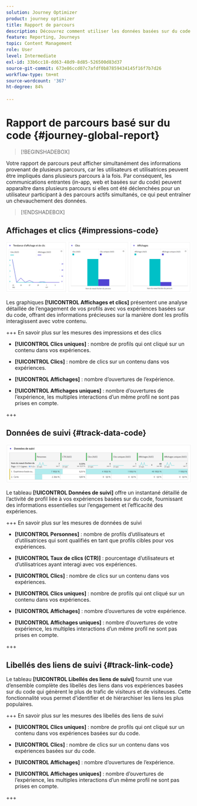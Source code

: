 ```yaml
---
solution: Journey Optimizer
product: journey optimizer
title: Rapport de parcours
description: Découvrez comment utiliser les données basées sur du code du rapport de parcours.
feature: Reporting, Journeys
topic: Content Management
role: User
level: Intermediate
exl-id: 33b6cc18-dd63-48d9-8d85-526500d83d37
source-git-commit: 673e86ccd07c7afdf0b87859434145f16f7b7d26
workflow-type: tm+mt
source-wordcount: '367'
ht-degree: 84%

---
```


# Rapport de parcours basé sur du code {#journey-global-report}

>[!BEGINSHADEBOX]

Votre rapport de parcours peut afficher simultanément des informations provenant de plusieurs parcours, car les utilisateurs et utilisatrices peuvent être impliqués dans plusieurs parcours à la fois. Par conséquent, les communications entrantes (in-app, web et basées sur du code) peuvent apparaître dans plusieurs parcours si elles ont été déclenchées pour un utilisateur participant à des parcours actifs simultanés, ce qui peut entraîner un chevauchement des données.

>[!ENDSHADEBOX]

## Affichages et clics {#impressions-code}

![](assets/code-based-display.png)

Les graphiques **[!UICONTROL Affichages et clics]** présentent une analyse détaillée de l’engagement de vos profils avec vos expériences basées sur du code, offrant des informations précieuses sur la manière dont les profils interagissent avec votre contenu.

+++ En savoir plus sur les mesures des impressions et des clics

* **[!UICONTROL Clics uniques]** : nombre de profils qui ont cliqué sur un contenu dans vos expériences.

* **[!UICONTROL Clics]** : nombre de clics sur un contenu dans vos expériences.

* **[!UICONTROL Affichages]** : nombre dʼouvertures de l’expérience.

* **[!UICONTROL Affichages uniques]** : nombre dʼouvertures de l’expérience, les multiples interactions dʼun même profil ne sont pas prises en compte.

+++

## Données de suivi {#track-data-code}

![](assets/code-based-tracking-data.png)

Le tableau **[!UICONTROL Données de suivi]** offre un instantané détaillé de l’activité de profil liée à vos expériences basées sur du code, fournissant des informations essentielles sur l’engagement et l’efficacité des expériences.

+++ En savoir plus sur les mesures de données de suivi

* **[!UICONTROL Personnes]** : nombre de profils d’utilisateurs et d’utilisatrices qui sont qualifiés en tant que profils cibles pour vos expériences.

* **[!UICONTROL Taux de clics (CTR)]** : pourcentage d’utilisateurs et d’utilisatrices ayant interagi avec vos expériences.

* **[!UICONTROL Clics]** : nombre de clics sur un contenu dans vos expériences.

* **[!UICONTROL Clics uniques]** : nombre de profils qui ont cliqué sur un contenu dans vos expériences.

* **[!UICONTROL Affichages]** : nombre dʼouvertures de votre expérience.

* **[!UICONTROL Affichages uniques]** : nombre dʼouvertures de votre expérience, les multiples interactions dʼun même profil ne sont pas prises en compte.

+++

## Libellés des liens de suivi {#track-link-code}

Le tableau **[!UICONTROL Libellés des liens de suivi]** fournit une vue d’ensemble complète des libellés des liens dans vos expériences basées sur du code qui génèrent le plus de trafic de visiteurs et de visiteuses. Cette fonctionnalité vous permet d’identifier et de hiérarchiser les liens les plus populaires.

+++ En savoir plus sur les mesures des libellés des liens de suivi

* **[!UICONTROL Clics uniques]** : nombre de profils qui ont cliqué sur un contenu dans vos expériences basées sur du code.

* **[!UICONTROL Clics]** : nombre de clics sur un contenu dans vos expériences basées sur du code.

* **[!UICONTROL Affichages]** : nombre dʼouvertures de l’expérience.

* **[!UICONTROL Affichages uniques]** : nombre dʼouvertures de l’expérience, les multiples interactions dʼun même profil ne sont pas prises en compte.

+++
